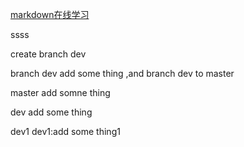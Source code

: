 [markdown在线学习](http://www.mdeditor.com/)

ssss

create branch dev

branch dev add some thing ,and branch dev to master

master add somne thing

dev add some thing

dev1
dev1:add some thing1

